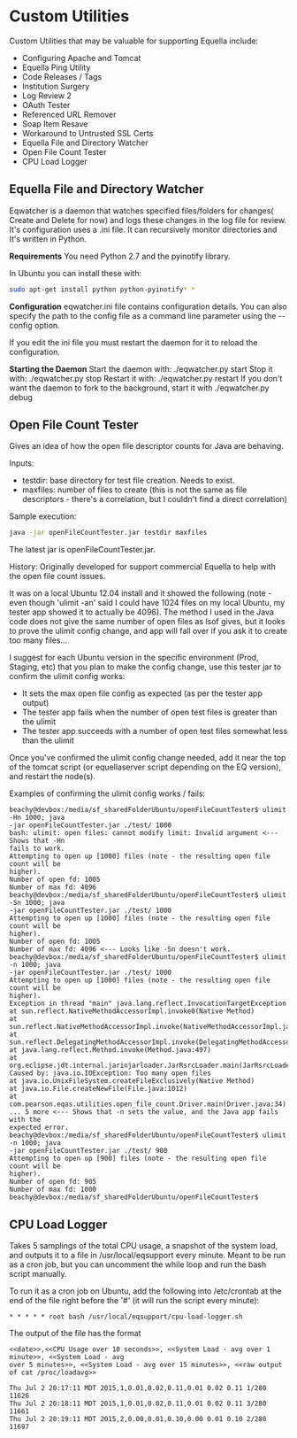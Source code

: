 # Custom Utilities

Custom Utilities that may be valuable for supporting Equella include:

- Configuring Apache and Tomcat
- Equella Ping Utility
- Code Releases / Tags
- Institution Surgery
- Log Review 2
- OAuth Tester
- Referenced URL Remover
- Soap Item Resave
- Workaround to Untrusted SSL Certs
- Equella File and Directory Watcher
- Open File Count Tester
- CPU Load Logger

## Equella File and Directory Watcher

Eqwatcher is a daemon that watches specified files/folders for changes( Create and Delete for now) and logs these changes in the log file for review. It's configuration uses a .ini file. It can recursively monitor directories and It's written in Python.

**Requirements**
You need Python 2.7 and the pyinotify library.

In Ubuntu you can install these with:

```bash
sudo apt-get install python python-pyinotify* *
```

**Configuration**
eqwatcher.ini file contains configuration details. You can also specify the path to the config file as a command line parameter using the --config option.

If you edit the ini file you must restart the daemon for it to reload the configuration.

**Starting the Daemon**
Start the daemon with: ./eqwatcher.py start
Stop it with: ./eqwatcher.py stop
Restart it with: ./eqwatcher.py restart
If you don't want the daemon to fork to the background, start it with
./eqwatcher.py debug

## Open File Count Tester

Gives an idea of how the open file descriptor counts for Java are behaving.

Inputs:

- testdir: base directory for test file creation. Needs to exist.
- maxfiles: number of files to create (this is not the same as file descriptors - there's a correlation, but I couldn't find a direct correlation)

Sample execution:

```bash
java -jar openFileCountTester.jar testdir maxfiles
```

The latest jar is openFileCountTester.jar.

History:
Originally developed for support commercial Equella to help with the open file count issues.

It was on a local Ubuntu 12.04 install and it showed the following (note - even though 'ulimit -an' said I could have 1024 files on my local Ubuntu, my tester app showed it to actually be 4096). The method I used in the Java code does not give the same number of open files as lsof gives, but it looks to prove the ulimit config change, and app will fall over if you ask it to create too many files...

I suggest for each Ubuntu version in the specific environment (Prod, Staging, etc) that you plan to make the config change, use this tester jar to
confirm the ulimit config works:

- It sets the max open file config as expected (as per the tester app output)
- The tester app fails when the number of open test files is greater than the ulimit
- The tester app succeeds with a number of open test files somewhat less than the ulimit

Once you've confirmed the ulimit config change needed, add it near the top of the tomcat script (or equellaserver script depending on the EQ
version), and restart the node(s).

Examples of confirming the ulimit config works / fails:

```
beachy@devbox:/media/sf_sharedFolderUbuntu/openFileCountTester$ ulimit -Hn 1000; java
-jar openFileCountTester.jar ./test/ 1000
bash: ulimit: open files: cannot modify limit: Invalid argument <--- Shows that -Hn
fails to work.
Attempting to open up [1000] files (note - the resulting open file count will be
higher).
Number of open fd: 1005
Number of max fd: 4096
beachy@devbox:/media/sf_sharedFolderUbuntu/openFileCountTester$ ulimit -Sn 1000; java
-jar openFileCountTester.jar ./test/ 1000
Attempting to open up [1000] files (note - the resulting open file count will be
higher).
Number of open fd: 1005
Number of max fd: 4096 <--- Looks like -Sn doesn't work.
beachy@devbox:/media/sf_sharedFolderUbuntu/openFileCountTester$ ulimit -n 1000; java
-jar openFileCountTester.jar ./test/ 1000
Attempting to open up [1000] files (note - the resulting open file count will be
higher).
Exception in thread "main" java.lang.reflect.InvocationTargetException
at sun.reflect.NativeMethodAccessorImpl.invoke0(Native Method)
at sun.reflect.NativeMethodAccessorImpl.invoke(NativeMethodAccessorImpl.java:62)
at
sun.reflect.DelegatingMethodAccessorImpl.invoke(DelegatingMethodAccessorImpl.java:43)
at java.lang.reflect.Method.invoke(Method.java:497)
at org.eclipse.jdt.internal.jarinjarloader.JarRsrcLoader.main(JarRsrcLoader.java:58)
Caused by: java.io.IOException: Too many open files
at java.io.UnixFileSystem.createFileExclusively(Native Method)
at java.io.File.createNewFile(File.java:1012)
at com.pearson.eqas.utilities.open_file_count.Driver.main(Driver.java:34)
... 5 more <--- Shows that -n sets the value, and the Java app fails with the
expected error.
beachy@devbox:/media/sf_sharedFolderUbuntu/openFileCountTester$ ulimit -n 1000; java
-jar openFileCountTester.jar ./test/ 900
Attempting to open up [900] files (note - the resulting open file count will be
higher).
Number of open fd: 905
Number of max fd: 1000
beachy@devbox:/media/sf_sharedFolderUbuntu/openFileCountTester$
```

## CPU Load Logger

Takes 5 samplings of the total CPU usage, a snapshot of the system load, and outputs it to a file in /usr/local/eqsupport every minute. Meant to be run as a cron job, but you can uncomment the while loop and run the bash script manually.

To run it as a cron job on Ubuntu, add the following into /etc/crontab at the end of the file right before the '#' (it will run the script every minute):

```
* * * * * root bash /usr/local/eqsupport/cpu-load-logger.sh
```

The output of the file has the format

```
<<date>>,<<CPU Usage over 10 seconds>>, <<System Load - avg over 1 minute>>, <<System Load - avg
over 5 minutes>>, <<System Load - avg over 15 minutes>>, <<raw output of cat /proc/loadavg>>
```

```
Thu Jul 2 20:17:11 MDT 2015,1,0.01,0.02,0.11,0.01 0.02 0.11 1/280 11626
Thu Jul 2 20:18:11 MDT 2015,1,0.01,0.02,0.11,0.01 0.02 0.11 3/280 11661
Thu Jul 2 20:19:11 MDT 2015,2,0.00,0.01,0.10,0.00 0.01 0.10 2/280 11697
```
